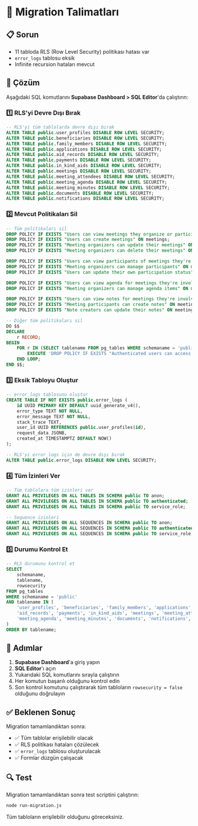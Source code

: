 # 🔧 Migration Talimatları

## 📋 Sorun
- 11 tabloda RLS (Row Level Security) politikası hatası var
- `error_logs` tablosu eksik
- Infinite recursion hataları mevcut

## 🎯 Çözüm
Aşağıdaki SQL komutlarını **Supabase Dashboard > SQL Editor**'da çalıştırın:

### 1️⃣ RLS'yi Devre Dışı Bırak

```sql
-- RLS'yi tüm tablolarda devre dışı bırak
ALTER TABLE public.user_profiles DISABLE ROW LEVEL SECURITY;
ALTER TABLE public.beneficiaries DISABLE ROW LEVEL SECURITY;
ALTER TABLE public.family_members DISABLE ROW LEVEL SECURITY;
ALTER TABLE public.applications DISABLE ROW LEVEL SECURITY;
ALTER TABLE public.aid_records DISABLE ROW LEVEL SECURITY;
ALTER TABLE public.payments DISABLE ROW LEVEL SECURITY;
ALTER TABLE public.in_kind_aids DISABLE ROW LEVEL SECURITY;
ALTER TABLE public.meetings DISABLE ROW LEVEL SECURITY;
ALTER TABLE public.meeting_attendees DISABLE ROW LEVEL SECURITY;
ALTER TABLE public.meeting_agenda DISABLE ROW LEVEL SECURITY;
ALTER TABLE public.meeting_minutes DISABLE ROW LEVEL SECURITY;
ALTER TABLE public.documents DISABLE ROW LEVEL SECURITY;
ALTER TABLE public.notifications DISABLE ROW LEVEL SECURITY;
```

### 2️⃣ Mevcut Politikaları Sil

```sql
-- Tüm politikaları sil
DROP POLICY IF EXISTS "Users can view meetings they organize or participate in" ON meetings;
DROP POLICY IF EXISTS "Users can create meetings" ON meetings;
DROP POLICY IF EXISTS "Meeting organizers can update their meetings" ON meetings;
DROP POLICY IF EXISTS "Meeting organizers can delete their meetings" ON meetings;

DROP POLICY IF EXISTS "Users can view participants of meetings they're involved in" ON meeting_attendees;
DROP POLICY IF EXISTS "Meeting organizers can manage participants" ON meeting_attendees;
DROP POLICY IF EXISTS "Users can update their own participation status" ON meeting_attendees;

DROP POLICY IF EXISTS "Users can view agenda for meetings they're involved in" ON meeting_agenda;
DROP POLICY IF EXISTS "Meeting organizers can manage agenda items" ON meeting_agenda;

DROP POLICY IF EXISTS "Users can view notes for meetings they're involved in" ON meeting_minutes;
DROP POLICY IF EXISTS "Meeting participants can create notes" ON meeting_minutes;
DROP POLICY IF EXISTS "Note creators can update their notes" ON meeting_minutes;

-- Diğer tüm politikaları sil
DO $$
DECLARE
    r RECORD;
BEGIN
    FOR r IN (SELECT tablename FROM pg_tables WHERE schemaname = 'public') LOOP
        EXECUTE 'DROP POLICY IF EXISTS "Authenticated users can access all data" ON ' || quote_ident(r.tablename);
    END LOOP;
END $$;
```

### 3️⃣ Eksik Tabloyu Oluştur

```sql
-- error_logs tablosunu oluştur
CREATE TABLE IF NOT EXISTS public.error_logs (
    id UUID PRIMARY KEY DEFAULT uuid_generate_v4(),
    error_type TEXT NOT NULL,
    error_message TEXT NOT NULL,
    stack_trace TEXT,
    user_id UUID REFERENCES public.user_profiles(id),
    request_data JSONB,
    created_at TIMESTAMPTZ DEFAULT NOW()
);

-- RLS'yi error_logs için de devre dışı bırak
ALTER TABLE public.error_logs DISABLE ROW LEVEL SECURITY;
```

### 4️⃣ Tüm İzinleri Ver

```sql
-- Tüm tablolara tüm izinleri ver
GRANT ALL PRIVILEGES ON ALL TABLES IN SCHEMA public TO anon;
GRANT ALL PRIVILEGES ON ALL TABLES IN SCHEMA public TO authenticated;
GRANT ALL PRIVILEGES ON ALL TABLES IN SCHEMA public TO service_role;

-- Sequence izinleri
GRANT ALL PRIVILEGES ON ALL SEQUENCES IN SCHEMA public TO anon;
GRANT ALL PRIVILEGES ON ALL SEQUENCES IN SCHEMA public TO authenticated;
GRANT ALL PRIVILEGES ON ALL SEQUENCES IN SCHEMA public TO service_role;
```

### 5️⃣ Durumu Kontrol Et

```sql
-- RLS durumunu kontrol et
SELECT 
    schemaname,
    tablename,
    rowsecurity
FROM pg_tables 
WHERE schemaname = 'public' 
AND tablename IN (
    'user_profiles', 'beneficiaries', 'family_members', 'applications',
    'aid_records', 'payments', 'in_kind_aids', 'meetings', 'meeting_attendees',
    'meeting_agenda', 'meeting_minutes', 'documents', 'notifications', 'error_logs'
)
ORDER BY tablename;
```

## 📝 Adımlar

1. **Supabase Dashboard**'a giriş yapın
2. **SQL Editor**'ı açın
3. Yukarıdaki SQL komutlarını sırayla çalıştırın
4. Her komutun başarılı olduğunu kontrol edin
5. Son kontrol komutunu çalıştırarak tüm tabloların `rowsecurity = false` olduğunu doğrulayın

## ✅ Beklenen Sonuç

Migration tamamlandıktan sonra:
- ✅ Tüm tablolar erişilebilir olacak
- ✅ RLS politikası hataları çözülecek
- ✅ `error_logs` tablosu oluşturulacak
- ✅ Formlar düzgün çalışacak

## 🔍 Test

Migration tamamlandıktan sonra test scriptini çalıştırın:

```bash
node run-migration.js
```

Tüm tabloların erişilebilir olduğunu göreceksiniz.

